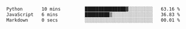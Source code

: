 <!--START_SECTION:waka-->

```txt
Python       10 mins         ███████████████▓░░░░░░░░░   63.16 %
JavaScript   6 mins          █████████▒░░░░░░░░░░░░░░░   36.83 %
Markdown     0 secs          ░░░░░░░░░░░░░░░░░░░░░░░░░   00.01 %
```

<!--END_SECTION:waka--> 
 
